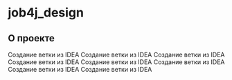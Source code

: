 # job4j_design

## О проекте

Создание ветки из IDEA
Создание ветки из IDEA
Создание ветки из IDEA
Создание ветки из IDEA
Создание ветки из IDEA
Создание ветки из IDEA
Создание ветки из IDEA
Создание ветки из IDEA

 

